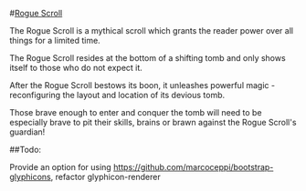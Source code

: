#[Rogue Scroll](https://roguescroll-john-holland.c9.io/ "In development, it may not always be on.")

The Rogue Scroll is a mythical scroll which grants the reader power over all things for a limited time.

The Rogue Scroll resides at the bottom of a shifting tomb and only shows itself to those who do not expect it.

After the Rogue Scroll bestows its boon, it unleashes powerful magic - reconfiguring the layout and location of its devious tomb.

Those brave enough to enter and conquer the tomb will need to be especially brave to pit their skills, brains or brawn against the Rogue Scroll's guardian!

##Todo:

Provide an option for using https://github.com/marcoceppi/bootstrap-glyphicons, refactor glyphicon-renderer